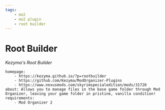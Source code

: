 ```yaml
---
tags:
    - mo2
    - mo2 plugin
    - root builder
---
```


# Root Builder

*Kezyma's Root Builder*

```project_info
homepage:
    - https://kezyma.github.io/?p=rootbuilder
    - https://github.com/Kezyma/ModOrganizer-Plugins
    - https://www.nexusmods.com/skyrimspecialedition/mods/31720
about: Allows you to manage files in the base game folder through Mod Organizer, leaving your game folder in pristine, vanilla condition!
requirements:
    - Mod Organizer 2
```
